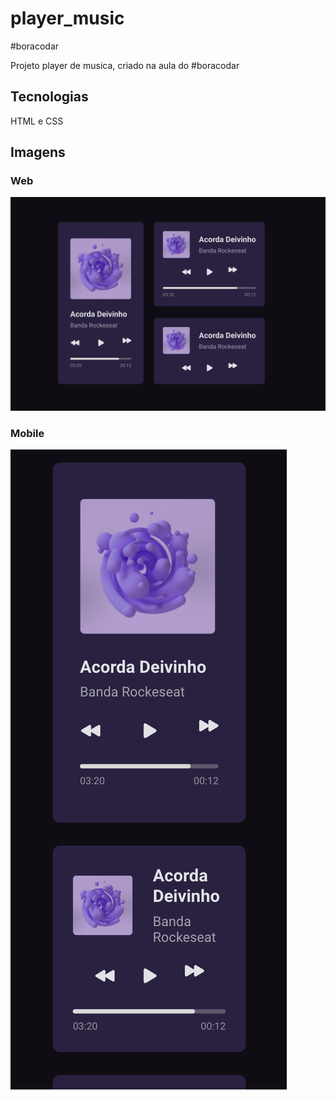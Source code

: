 # player_music
#boracodar

Projeto player de musica, criado na aula do #boracodar 

## Tecnologias
HTML e CSS

## Imagens
### Web
![player](assets/img/web.png)

### Mobile
![player](assets/img/mobile.png)
